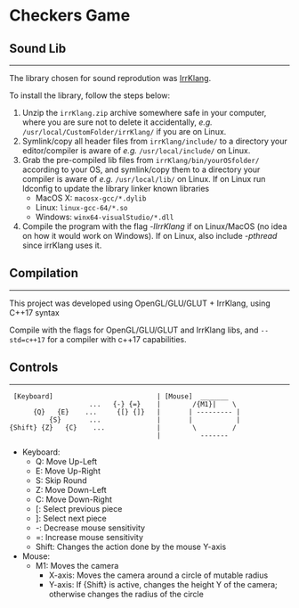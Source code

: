# Checkers Game

## Sound Lib
---
The library chosen for sound reprodution was [IrrKlang](https://www.ambiera.com/irrklang/).

To install the library, follow the steps below:
1. Unzip the `irrKlang.zip` archive somewhere safe in your computer, where you are sure not to delete it accidentally, *e.g.* `/usr/local/CustomFolder/irrKlang/` if you are on Linux.
2. Symlink/copy all header files from `irrKlang/include/` to a directory your editor/compiler is aware of *e.g.* `/usr/local/include/` on Linux.
3. Grab the pre-compiled lib files from `irrKlang/bin/yourOSfolder/` according to your OS, and symlink/copy them to a directory your compiler is aware of *e.g.* `/usr/local/lib/` on Linux. If on Linux run ldconfig to update the library linker known libraries
    * MacOS X:  `macosx-gcc/*.dylib`
    * Linux:    `linux-gcc-64/*.so`
    * Windows:  `winx64-visualStudio/*.dll`
4. Compile the program with the flag *-lIrrKlang* if on Linux/MacOS (no idea on how it would work on Windows). If on Linux, also include *-pthread* since irrKlang uses it.

## Compilation
---
This project was developed using OpenGL/GLU/GLUT + IrrKlang, using C++17 syntax

Compile with the flags for OpenGL/GLU/GLUT and IrrKlang libs, and `--std=c++17` for a compiler with c++17 capabilities.

## Controls
---
```
 [Keyboard]                          | [Mouse]  _______
                    ...   {-} {=}    |        /{M1}|    \
      {Q}   {E}    ...     {[} {]}   |       | --------- |
          {S}       ...              |       |           |
{Shift} {Z}   {C}    ...             |        \         /
                                     |          -------
```
* Keyboard:
    * Q: Move Up-Left
    * E: Move Up-Right
    * S: Skip Round
    * Z: Move Down-Left
    * C: Move Down-Right
    * [: Select previous piece
    * ]: Select next piece
    * -: Decrease mouse sensitivity
    * =: Increase mouse sensitivity
    * Shift: Changes the action done by the mouse Y-axis
* Mouse:
    * M1: Moves the camera
        * X-axis: Moves the camera around a circle of mutable radius
        * Y-axis: If {Shift} is active, changes the height Y of the camera; otherwise changes the radius of the circle